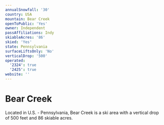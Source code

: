 ```yaml
---
annualSnowfall: '30'
country: USA
mountain: Bear Creek
openToPublic: 'Yes'
owner: Independent
passAffiliations: Indy
skiableAcres: '86'
skied: 'Yes'
state: Pennsylvania
surfaceLiftsOnly: 'No'
verticalDrop: '500'
operated:
  '2324': true
  '2425': true
website: ''
---
```



# Bear Creek

Located in U.S. - Pennsylvania, Bear Creek is a ski area with a vertical drop of 500 feet and 86 skiable acres.
